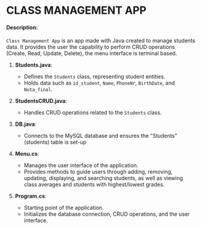 # CLASS MANAGEMENT APP

#### Description:

`Class Management App` is an app  made with Java created to manage students data. It provides the user the capability to perform CRUD operations
(Create, Read, Update, Delete), the menu interface is terminal based.

1. **Students.java**:

   - Defines the `Students` class, representing student entities.
   - Holds data such as `id_student`, `Name`, `PhoneNr`, `BirthDate`, and `Nota_final`.

2. **StudentsCRUD.java**:

   - Handles CRUD operations related to the `Students` class.

3. **DB.java**:

   - Connects to the MySQL database and ensures the "Students" (students) table is set-up

5. **Menu.cs**:

   - Manages the user interface of the application.
   - Provides methods to guide users through adding, removing, updating, displaying, and searching students, as well as viewing class averages and students with highest/lowest grades.

6. **Program.cs**:
   - Starting point of the application.
   - Initializes the database connection, CRUD operations, and the user interface.
